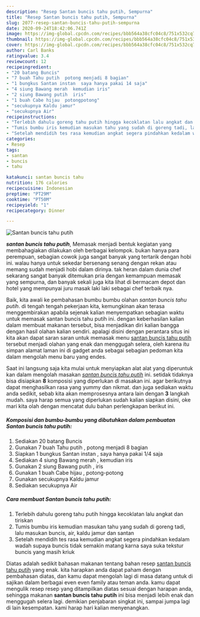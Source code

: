 ```yaml
---
description: "Resep Santan buncis tahu putih, Sempurna"
title: "Resep Santan buncis tahu putih, Sempurna"
slug: 2077-resep-santan-buncis-tahu-putih-sempurna
date: 2020-09-24T18:42:06.741Z
image: https://img-global.cpcdn.com/recipes/bbb564a38cfc04c8/751x532cq70/santan-buncis-tahu-putih-foto-resep-utama.jpg
thumbnail: https://img-global.cpcdn.com/recipes/bbb564a38cfc04c8/751x532cq70/santan-buncis-tahu-putih-foto-resep-utama.jpg
cover: https://img-global.cpcdn.com/recipes/bbb564a38cfc04c8/751x532cq70/santan-buncis-tahu-putih-foto-resep-utama.jpg
author: Carl Banks
ratingvalue: 3.4
reviewcount: 12
recipeingredient:
- "20 batang Buncis"
- "7 buah Tahu putih  potong menjadi 8 bagian"
- "1 bungkus Santan instan  saya hanya pakai 14 saja"
- "4 siung Bawang merah  kemudian iris"
- "2 siung Bawang putih  iris"
- "1 buah Cabe hijau  potongpotong"
- "secukupnya Kaldu jamur"
- "secukupnya Air"
recipeinstructions:
- "Terlebih dahulu goreng tahu putih hingga kecoklatan lalu angkat dan tiriskan"
- "Tumis bumbu iris kemudian masukan tahu yang sudah di goreng tadi, lalu masukan buncis, air, kaldu jamur dan santan"
- "Setelah mendidih tes rasa kemudian angkat segera pindahkan kedalam wadah supaya buncis tidak semakin matang karna saya suka tekstur buncis yang masih kriuk"
categories:
- Resep
tags:
- santan
- buncis
- tahu

katakunci: santan buncis tahu 
nutrition: 176 calories
recipecuisine: Indonesian
preptime: "PT29M"
cooktime: "PT50M"
recipeyield: "1"
recipecategory: Dinner

---
```



![Santan buncis tahu putih](https://img-global.cpcdn.com/recipes/bbb564a38cfc04c8/751x532cq70/santan-buncis-tahu-putih-foto-resep-utama.jpg)

<b><i>santan buncis tahu putih</i></b>, Memasak menjadi bentuk kegiatan yang membahagiakan dilakukan oleh berbagai kelompok. bukan hanya para perempuan, sebagian cowok juga sangat banyak yang tertarik dengan hobi ini. walau hanya untuk sekedar bersenang senang dengan rekan atau memang sudah menjadi hobi dalam dirinya. tak heran dalam dunia chef sekarang sangat banyak ditemukan pria dengan kemampuan memasak yang sempurna, dan banyak sekali juga kita lihat di bermacam depot dan hotel yang mempunyai juru masak laki laki sebagai chef terbaik nya.



Baik, kita awali ke pembahasan bumbu bumbu olahan <i>santan buncis tahu putih</i>. di tengah tengah pekerjaan kita, kemungkinan akan terasa menggembirakan apabila sejenak kalian menyempatkan sebagian waktu untuk memasak santan buncis tahu putih ini. dengan keberhasilan kalian dalam membuat makanan tersebut, bisa menjadikan diri kalian bangga dengan hasil olahan kalian sendiri. apalagi disini dengan perantara situs ini kita akan dapat saran saran untuk memasak menu <u>santan buncis tahu putih</u> tersebut menjadi olahan yang enak dan menggugah selera, oleh karena itu simpan alamat laman ini di gadget anda sebagai sebagian pedoman kita dalam mengolah menu baru yang endes.


Saat ini langsung saja kita mulai untuk menyiapkan alat alat yang diperuntuk kan dalam mengolah masakan <u><i>santan buncis tahu putih</i></u> ini. setidak tidaknya bisa disiapkan <b>8</b> komposisi yang diperlukan di masakan ini. agar berikutnya dapat menghasilkan rasa yang yummy dan nikmat. dan juga sediakan waktu anda sedikit, sebab kita akan memprosesnya antara lain dengan <b>3</b> langkah mudah. saya harap semua yang diperlukan sudah kalian siapkan disini, oke mari kita olah dengan mencatat dulu bahan perlengkapan berikut ini.

<!--inarticleads1-->

##### Komposisi dan bumbu-bumbu yang dibutuhkan dalam pembuatan Santan buncis tahu putih:

1. Sediakan 20 batang Buncis
1. Gunakan 7 buah Tahu putih , potong menjadi 8 bagian
1. Siapkan 1 bungkus Santan instan , saya hanya pakai 1/4 saja
1. Sediakan 4 siung Bawang merah , kemudian iris
1. Gunakan 2 siung Bawang putih , iris
1. Gunakan 1 buah Cabe hijau , potong-potong
1. Gunakan secukupnya Kaldu jamur
1. Sediakan secukupnya Air




<!--inarticleads2-->

##### Cara membuat Santan buncis tahu putih:

1. Terlebih dahulu goreng tahu putih hingga kecoklatan lalu angkat dan tiriskan
1. Tumis bumbu iris kemudian masukan tahu yang sudah di goreng tadi, lalu masukan buncis, air, kaldu jamur dan santan
1. Setelah mendidih tes rasa kemudian angkat segera pindahkan kedalam wadah supaya buncis tidak semakin matang karna saya suka tekstur buncis yang masih kriuk




Diatas adalah sedikit bahasan makanan tentang bahan resep <u>santan buncis tahu putih</u> yang enak. kita harapkan anda dapat paham dengan pembahasan diatas, dan kamu dapat mengolah lagi di masa datang untuk di sajikan dalam berbagai even even family atau teman anda. kamu dapat mengulik resep resep yang ditampilkan diatas sesuai dengan harapan anda, sehingga makanan <b>santan buncis tahu putih</b> ini bisa menjadi lebih enak dan menggugah selera lagi. demikian penjabaran singkat ini, sampai jumpa lagi di lain kesempatan. kami harap hari kalian menyenangkan.
